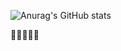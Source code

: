 ![Anurag's GitHub stats](https://github-readme-stats.vercel.app/api?username=whxaxes&show_icons=true&theme=dracula)

🚀🚀🚀🚀🚀
